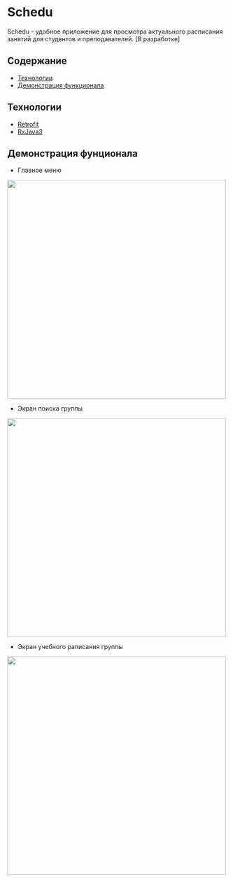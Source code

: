 # Schedu
Schedu - удобное приложение для просмотра актуального расписания занятий для студентов и преподавателей. [В разработке]

## Содержание
- [Технологии](#технологии)
- [Демонстрация функционала](#начало-работы)

## Технологии
- [Retrofit](https://square.github.io/retrofit/)
- [RxJava3](https://github.com/ReactiveX/RxJava)

## Демонстрация фунционала
- Главное меню
<img src="https://github.com/user-attachments/assets/4f849ce1-7308-44c4-a497-4d9bb2896f69" width="500">

- Экран поиска группы
<img src="https://github.com/user-attachments/assets/d614e8f3-4f0b-44a5-88df-b647a8d0e6dc" width="500">

- Экран учебного раписания группы
<img src="https://github.com/user-attachments/assets/e472ce53-c006-4641-b3ff-7e56525ed2fa" width="500">






